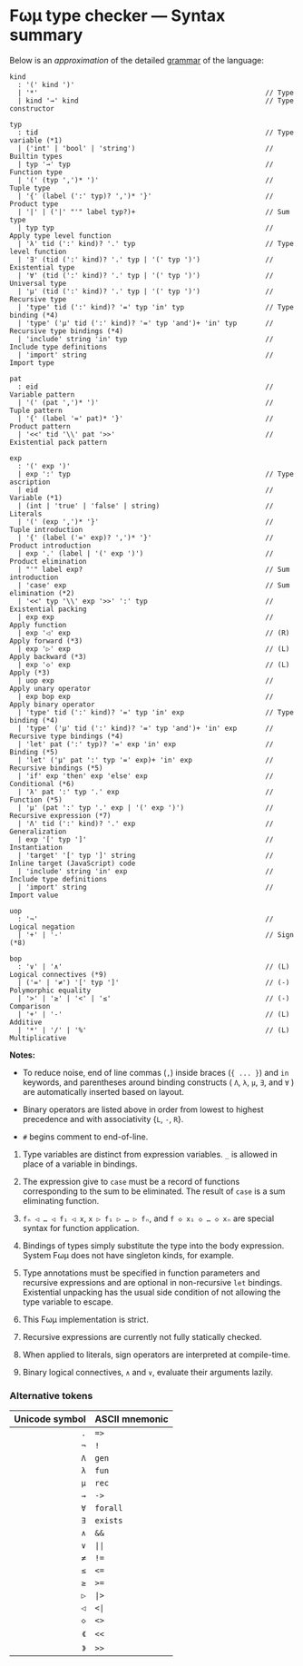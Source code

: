 # Fωμ type checker &mdash; Syntax summary

Below is an _approximation_ of the detailed
[grammar](src/main/FomParser/Grammar.mly) of the language:

```g4
kind
  : '(' kind ')'
  | '*'                                                        // Type
  | kind '→' kind                                              // Type constructor

typ
  : tid                                                        // Type variable (*1)
  | ('int' | 'bool' | 'string')                                // Builtin types
  | typ '→' typ                                                // Function type
  | '(' (typ ',')* ')'                                         // Tuple type
  | '{' (label (':' typ)? ',')* '}'                            // Product type
  | '|' | ('|' "'" label typ?)+                                // Sum type
  | typ typ                                                    // Apply type level function
  | 'λ' tid (':' kind)? '.' typ                                // Type level function
  | '∃' (tid (':' kind)? '.' typ | '(' typ ')')                // Existential type
  | '∀' (tid (':' kind)? '.' typ | '(' typ ')')                // Universal type
  | 'μ' (tid (':' kind)? '.' typ | '(' typ ')')                // Recursive type
  | 'type' tid (':' kind)? '=' typ 'in' typ                    // Type binding (*4)
  | 'type' ('μ' tid (':' kind)? '=' typ 'and')+ 'in' typ       // Recursive type bindings (*4)
  | 'include' string 'in' typ                                  // Include type definitions
  | 'import' string                                            // Import type

pat
  : eid                                                        // Variable pattern
  | '(' (pat ',')* ')'                                         // Tuple pattern
  | '{' (label '=' pat)* '}'                                   // Product pattern
  | '<<' tid '\\' pat '>>'                                     // Existential pack pattern

exp
  : '(' exp ')'
  | exp ':' typ                                                // Type ascription
  | eid                                                        // Variable (*1)
  | (int | 'true' | 'false' | string)                          // Literals
  | '(' (exp ',')* '}'                                         // Tuple introduction
  | '{' (label ('=' exp)? ',')* '}'                            // Product introduction
  | exp '.' (label | '(' exp ')')                              // Product elimination
  | "'" label exp?                                             // Sum introduction
  | 'case' exp                                                 // Sum elimination (*2)
  | '<<' typ '\\' exp '>>' ':' typ                             // Existential packing
  | exp exp                                                    // Apply function
  | exp '◁' exp                                                // (R) Apply forward (*3)
  | exp '▷' exp                                                // (L) Apply backward (*3)
  | exp '◇' exp                                                // (L) Apply (*3)
  | uop exp                                                    // Apply unary operator
  | exp bop exp                                                // Apply binary operator
  | 'type' tid (':' kind)? '=' typ 'in' exp                    // Type binding (*4)
  | 'type' ('μ' tid (':' kind)? '=' typ 'and')+ 'in' exp       // Recursive type bindings (*4)
  | 'let' pat (':' typ)? '=' exp 'in' exp                      // Binding (*5)
  | 'let' ('μ' pat ':' typ '=' exp)+ 'in' exp                  // Recursive bindings (*5)
  | 'if' exp 'then' exp 'else' exp                             // Conditional (*6)
  | 'λ' pat ':' typ '.' exp                                    // Function (*5)
  | 'μ' (pat ':' typ '.' exp | '(' exp ')')                    // Recursive expression (*7)
  | 'Λ' tid (':' kind)? '.' exp                                // Generalization
  | exp '[' typ ']'                                            // Instantiation
  | 'target' '[' typ ']' string                                // Inline target (JavaScript) code
  | 'include' string 'in' exp                                  // Include type definitions
  | 'import' string                                            // Import value

uop
  : '¬'                                                        // Logical negation
  | '+' | '-'                                                  // Sign (*8)

bop
  : '∨' | '∧'                                                  // (L) Logical connectives (*9)
  | ('=' | '≠') '[' typ ']'                                    // (-) Polymorphic equality
  | '>' | '≥' | '<' | '≤'                                      // (-) Comparison
  | '+' | '-'                                                  // (L) Additive
  | '*' | '/' | '%'                                            // (L) Multiplicative
```

**Notes:**

- To reduce noise, end of line commas (`,`) inside braces (`{ ... }`) and `in`
  keywords, and parentheses around binding constructs ( `Λ`, `λ`, `μ`, `∃`, and
  `∀` ) are automatically inserted based on layout.

- Binary operators are listed above in order from lowest to highest precedence
  and with associativity {`L`, `-`, `R`}.

- `#` begins comment to end-of-line.

1. Type variables are distinct from expression variables. `_` is allowed in
   place of a variable in bindings.

2. The expression give to `case` must be a record of functions corresponding to
   the sum to be eliminated. The result of `case` is a sum eliminating function.

3. `fₙ ◁ … ◁ f₁ ◁ x`, `x ▷ f₁ ▷ … ▷ fₙ`, and `f ◇ x₁ ◇ … ◇ xₙ` are special
   syntax for function application.

4. Bindings of types simply substitute the type into the body expression. System
   Fωμ does not have singleton kinds, for example.

5. Type annotations must be specified in function parameters and recursive
   expressions and are optional in non-recursive `let` bindings. Existential
   unpacking has the usual side condition of not allowing the type variable to
   escape.

6. This Fωμ implementation is strict.

7. Recursive expressions are currently not fully statically checked.

8. When applied to literals, sign operators are interpreted at compile-time.

9. Binary logical connectives, `∧` and `∨`, evaluate their arguments lazily.

### Alternative tokens

| Unicode symbol | ASCII mnemonic            |
| -------------: | :------------------------ |
|            `.` | `=>`                      |
|            `¬` | `!`                       |
|            `Λ` | `gen`                     |
|            `λ` | `fun`                     |
|            `μ` | `rec`                     |
|            `→` | `->`                      |
|            `∀` | `forall`                  |
|            `∃` | `exists`                  |
|            `∧` | `&&`                      |
|            `∨` | <code>&#124;&#124;</code> |
|            `≠` | `!=`                      |
|            `≤` | `<=`                      |
|            `≥` | `>=`                      |
|            `▷` | <code>&#124;&gt;</code>   |
|            `◁` | <code>&lt;&#124;</code>   |
|            `◇` | `<>`                      |
|           `《` | `<<`                      |
|           `》` | `>>`                      |
